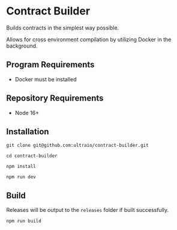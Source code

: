 # Contract Builder

Builds contracts in the simplest way possible.

Allows for cross environment compilation by utilizing Docker in the background.

## Program Requirements

- Docker must be installed

## Repository Requirements

- Node 16+

## Installation

```
git clone git@github.com:ultraio/contract-builder.git
```

```
cd contract-builder
```

```
npm install
```

```
npm run dev
```

## Build

Releases will be output to the `releases` folder if built successfully.

```
npm run build
```